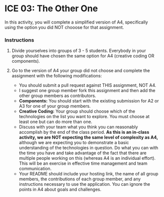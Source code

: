 # ICE 03: The Other One

In this activity, you will complete a simplified version of A4, specifically using the option you did NOT chooose for that assignment.

### Instructions

1. Divide yourselves into groups of 3 - 5 students. Everybody in your group should have chosen the same option for A4 (creative coding OR components).

2. Go to the version of A4 your group did not choose and complete the assignment with the following modifications:
	* You should submit a pull request against THIS assignment, NOT A4.
    * I suggest one group member fork this assignment and then add the other group members as contributors.
    * **Components:** You should start with the existing submission for A2 or A3 for one of your group members.
    * **Creative Coding:** Your group should choose which of the technologies on the list you want to explore. You must choose at least one but can do more than one.
    * Discuss with your team what you think you can reasonably accomplish by the end of the class period. **As this is an in-class activity, we are NOT expecting the same level of complexity as A4,** although we are expecting you to demonstrate a basic understanding of the technologies in question. Do what you can with the time you have and take advantage of the fact that there are multiple people working on this (whereas A4 is an individual effort). This will be an exercise in effective time management and team communication.
    * Your README should include your hosting link, the name of all group members, the contributions of each group member, and any instructions necessary to use the application. You can ignore the points in A4 about goals and challenges.

